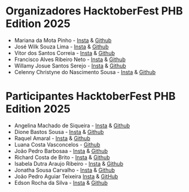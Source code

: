 # Organizadores HacktoberFest PHB Edition 2025
- Mariana da Mota Pinho - [Insta](https://www.instagram.com/eumariana.dev/) & [Github](https://github.com/eumarianamota)
- José Wilk Souza Lima -  [Insta]() & [Github]()
- Vitor dos Santos Correia -  [Insta]() & [Github]()
- Francisco Alves Ribeiro Neto -  [Insta]() & [Github]()
- Willamy Josue Santos Serejo -  [Insta]() & [Github]()
- Celenny Christyne do Nascimento Sousa -  [Insta]() & [Github]()


# Participantes HacktoberFest PHB Edition 2025
- Angelina Machado de Siqueira - [Insta](https://www.instagram.com/angelina_kaay/) & [Github](https://github.com/ASangelina)
- Dione Bastos Sousa - [Insta](https://www.instagram.com/dibastos.dev) & [Github](https://github.com/Dione-b)
- Raquel Amaral - [Insta](https://www.instagram.com/richeldare/) & [Github](https://github.com/RichelDare)
- Luana Costa Vasconcelos -  [Github](https://github.com/luanacostav)
- João Pedro Barbosaa - [Insta](https://www.instagram.com/dev_joaopedro/) & [Github](https://github.com/barbosa-jp)
- Richard Costa de Brito -  [Insta]() & [Github]()
- Isabela Dutra Araujo Ribeiro -  [Insta]() & [Github]()
- Jonatha Sousa Carvalho -  [Insta](https://www.instagram.com/eujonathamermo/) & [Github](https://github.com/jowgaze)
- João Pedro Aguiar Teixeira [Insta]() & [GitHub]()
- Edson Rocha da Silva -  [Insta](https://www.instagram.com/edsonrochada39/) & [Github](https://github.com/eddieJPN)